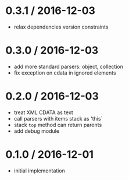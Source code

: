 
0.3.1 / 2016-12-03
==================

 * relax dependencies version constraints

0.3.0 / 2016-12-03
==================

 * add more standard parsers: object, collection
 * fix exception on cdata in ignored elements

0.2.0 / 2016-12-03
==================

 * treat XML CDATA as text
 * call parsers with items stack as 'this`
 * stack `top` method can return parents
 * add debug module

0.1.0 / 2016-12-01
==================

 * initial implementation
